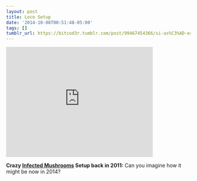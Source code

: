 ```yaml
---
layout: post
title: Loco Setup
date: '2014-10-08T00:51:48-05:00'
tags: []
tumblr_url: https://bitcod3r.tumblr.com/post/99467454366/si-as%C3%AD-era-en-el-2011-imagino-que-en-el-2014-todo
---
```

<iframe width="400" height="300" id="youtube_iframe" src="https://www.youtube.com/embed/XKarBup18vM?feature=oembed&amp;enablejsapi=1&amp;origin=https://safe.txmblr.com&amp;wmode=opaque" frameborder="0" allow="accelerometer; autoplay; clipboard-write; encrypted-media; gyroscope; picture-in-picture" allowfullscreen></iframe>  


**Crazy [Infected Mushrooms](https://myspace.com/infectedmushroom) Setup back in 2011:** Can you imagine how it might be now in 2014?

